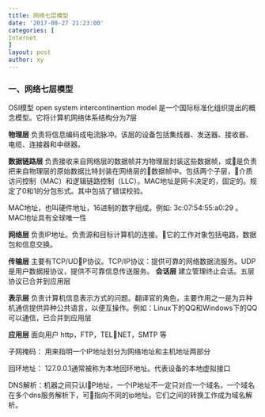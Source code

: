 ```yaml
---
title: 网络七层模型
date: '2017-08-27 21:23:00'
categories: [
Internet
]
layout: post
author: xy
---
```


### 一、网络七层模型
OSI模型 open system intercontinention model  是一个国际标准化组织提出的概念模型。它将计算机网络体系结构分为7层

**物理层**
负责将信息编码成电流脉冲。该层的设备包括集线器、发送器、接收器、电缆、连接器和中继器。

**数据链路层**
负责接收来自网络层的数据帧并为物理层封装这些数据帧，或是负责把来自物理层的原始数据比特封装在网络层的数据帧中。包括两个子层，介质访问控制（MAC）和逻辑链路控制（LLC）。MAC地址是网卡决定的，固定的。规定了0和1的分包形式。其中包括了错误校验。

MAC地址，也叫硬件地址，16进制的数字组成。例如: 3c:07:54:55:a0:29 。MAC地址具有全球唯一性

**网络层**
负责IP地址。负责源和目标计算机的连接。它的工作对象包括电路，数据包和信息交换。

**传输层**
主要有TCP/UDP协议。TCP/IP协议：提供可靠的网络数据流服务。UDP是用户数据报协议，提供不可靠信息传送服务。 
**会话层**
建立管理终止会话。五层协议已合并到应用层

**表示层**
负责计算机信息表示方式的问题。翻译官的角色，主要作用之一是为异种机通信提供异种公共语言，以便互操作。例如：Linux下的QQ和Windows下的QQ可以通信，已合并到应用层

**应用层**
面向用户 http，FTP，TELNET，SMTP 等


<p>
    子网掩码：
    用来指明一个IP地址划分为网络地址和主机地址两部分
</p>

<p>
    回环地址：
    127.0.0.1通常被称为本地回环地址。代表设备的本地虚拟接口
</p>

<p>
DNS解析：机器之间只认IP地址，一个IP地址不一定只对应一个域名，一个域名在多个dns服务解析下，可指向不同的ip地址。它们之间的转换工作成为域名解析。
</p>

